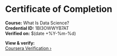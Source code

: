 # Certificate of Completion

**Course:** What Is Data Science?  
**Credential ID:** 1BI3OWWYB7AT  
**Verified on:** $(date +%Y-%m-%d)  

**View & verify:**  
[Coursera Verification ›](https://www.coursera.org/account/accomplishments/verify/1BI3OWWYB7AT)
